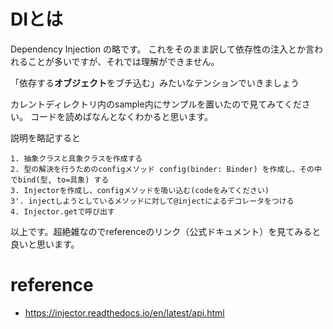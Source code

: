 # DIとは

Dependency Injection の略です。
これをそのまま訳して依存性の注入とか言われることが多いですが、それでは理解ができません。

「依存する**オブジェクト**をブチ込む」みたいなテンションでいきましょう

カレントディレクトリ内のsample内にサンプルを置いたので見てみてください。
コードを読めばなんとなくわかると思います。

説明を略記すると
```
1. 抽象クラスと具象クラスを作成する
2. 型の解決を行うためのconfigメソッド config(binder: Binder) を作成し、その中でbind(型, to=具象) する
3. Injectorを作成し、configメソッドを吸い込む(codeをみてください)
3'. injectしようとしているメソッドに対して@injectによるデコレータをつける
4. Injector.getで呼び出す
```

以上です。超絶雑なのでreferenceのリンク（公式ドキュメント）を見てみると良いと思います。

# reference
- https://injector.readthedocs.io/en/latest/api.html